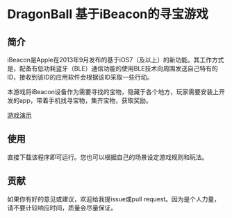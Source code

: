 DragonBall 基于iBeacon的寻宝游戏
====

## 简介

iBeacon是Apple在2013年9月发布的基于iOS7（及以上）的新功能。其工作方式是，配备有低功耗蓝牙（BLE）通信功能的使用BLE技术向周围发送自己特有的ID，接收到该ID的应用软件会根据该ID采取一些行动。

本游戏将iBeacon设备作为需要寻找的宝物，隐藏于各个地方，玩家需要安装上开发的app，带着手机找寻宝物，集齐宝物，获取奖励。

[游戏演示](http://v.youku.com/v_show/id_XMTI1MzI0MDk1Mg==.html)

## 使用

直接下载该程序即可运行。您也可以根据自己的场景设定游戏规则和玩法。

## 贡献

如果你有好的意见或建议，欢迎给我提issue或pull request。因为是个人力量，请不要计较响应时间，质量会尽量保证。
